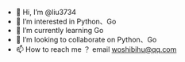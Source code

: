 - 👋 Hi, I’m @liu3734
- 👀 I’m interested in Python、Go
- 🌱 I’m currently learning Go
- 💞️ I’m looking to collaborate on Python、Go
- 📫 How to reach me ？ email woshibihu@qq.com

<!---
liu3734/liu3734 is a ✨ special ✨ repository because its `README.md` (this file) appears on your GitHub profile.
You can click the Preview link to take a look at your changes.
--->
